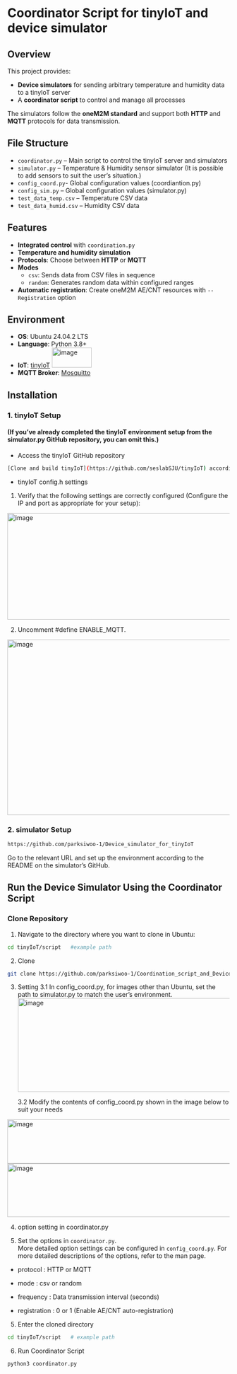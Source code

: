 # Coordinator Script for tinyIoT and device simulator

## Overview
This project provides:
- **Device simulators** for sending arbitrary temperature and humidity data to a tinyIoT server  
- A **coordinator script** to control and manage all processes  

The simulators follow the **oneM2M standard** and support both **HTTP** and **MQTT** protocols for data transmission.  

## File Structure
- `coordinator.py` – Main script to control the tinyIoT server and simulators  
- `simulator.py` – Temperature & Humidity sensor simulator (It is possible to add sensors to suit the user’s situation.)
- `config_coord.py`- Global configuration values (coordiantion.py)    
- `config_sim.py` – Global configuration values (simulator.py)  
- `test_data_temp.csv` – Temperature CSV data  
- `test_data_humid.csv` – Humidity CSV data  

## Features
- **Integrated control** with `coordination.py`  
- **Temperature and humidity simulation**
- **Protocols**: Choose between **HTTP** or **MQTT**    
- **Modes**  
  - `csv`: Sends data from CSV files in sequence  
  - `random`: Generates random data within configured ranges  
- **Automatic registration**: Create oneM2M AE/CNT resources with `--Registration` option  

## Environment
- **OS**: Ubuntu 24.04.2 LTS  
- **Language**: Python 3.8+  
- **IoT**: [tinyIoT](https://github.com/seslabSJU/tinyIoT)
  <img width="90" height="45" alt="image" src="https://github.com/user-attachments/assets/4ae1149b-fd7f-43a2-bb53-f2e742399279" />
- **MQTT Broker**: [Mosquitto](https://mosquitto.org)  

## Installation


### 1. tinyIoT Setup 
#### (If you’ve already completed the tinyIoT environment setup from the simulator.py GitHub repository, you can omit this.)

- Access the tinyIoT GitHub repository
```bash
[Clone and build tinyIoT](https://github.com/seslabSJU/tinyIoT) according to its README.
```


- tinyIoT config.h settings
1. Verify that the following settings are correctly configured (Configure the IP and port as appropriate for your setup):


<img width="684" height="241" alt="image" src="https://github.com/user-attachments/assets/705a3ac5-4dec-4bbc-b35a-976ae12d600b" />


2. Uncomment #define ENABLE_MQTT.


<img width="641" height="397" alt="image" src="https://github.com/user-attachments/assets/6b856bbc-0dc7-46b9-bcd9-9a606407592f" />


### 2. simulator Setup
```bash
https://github.com/parksiwoo-1/Device_simulator_for_tinyIoT
```
Go to the relevant URL and set up the environment according to the README on the simulator’s GitHub.


## Run the Device Simulator Using the Coordinator Script
### Clone Repository
1. Navigate to the directory where you want to clone in Ubuntu:

```bash
cd tinyIoT/script   #example path
```


2. Clone

```bash
git clone https://github.com/parksiwoo-1/Coordination_script_and_Device_simulators_for_tinyIoT
```


3. Setting
  3.1 In config_coord.py, for images other than Ubuntu, set the path to simulator.py to match the user’s environment.
   <img width="759" height="212" alt="image" src="https://github.com/user-attachments/assets/e635e4ca-203e-4902-a43b-ac1fd094a273" />

   3.2 Modify the contents of config_coord.py shown in the image below to suit your needs
  <img width="681" height="100" alt="image" src="https://github.com/user-attachments/assets/817704a5-d6ce-45de-9e15-e155f9d4f32b" />
  <img width="907" height="121" alt="image" src="https://github.com/user-attachments/assets/bf000381-91d1-47bb-af20-2f15d8dbe9e2" />

4. option setting in coordinator.py

5. Set the options in `coordinator.py`.  
More detailed option settings can be configured in `config_coord.py`.
For more detailed descriptions of the options, refer to the man page.
- protocol : HTTP or MQTT

- mode : csv or random

- frequency : Data transmission interval (seconds)

- registration : 0 or 1 (Enable AE/CNT auto-registration)


5. Enter the cloned directory

```bash
cd tinyIoT/script   # example path
```


6. Run Coordinator Script

```bash
python3 coordinator.py
```
